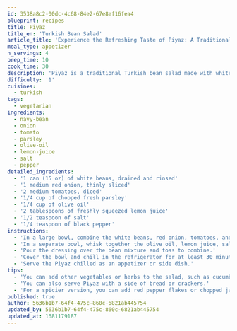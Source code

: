 ```yaml
---
id: 3538a8c2-00dc-4c68-84e2-67e8ef16fea4
blueprint: recipes
title: Piyaz
title_en: 'Turkish Bean Salad'
article_title: 'Experience the Refreshing Taste of Piyaz: A Traditional Turkish Bean Salad Recipe'
meal_type: appetizer
n_servings: 4
prep_time: 10
cook_time: 30
description: 'Piyaz is a traditional Turkish bean salad made with white beans, red onions, tomatoes, and parsley. It is a refreshing and healthy dish that is perfect for warm weather. This recipe serves four people and takes approximately 40 minutes to prepare and cook.'
difficulty: '1'
cuisines:
  - turkish
tags:
  - vegetarian
ingredients:
  - navy-bean
  - onion
  - tomato
  - parsley
  - olive-oil
  - lemon-juice
  - salt
  - pepper
detailed_ingredients:
  - '1 can (15 oz) of white beans, drained and rinsed'
  - '1 medium red onion, thinly sliced'
  - '2 medium tomatoes, diced'
  - '1/4 cup of chopped fresh parsley'
  - '1/4 cup of olive oil'
  - '2 tablespoons of freshly squeezed lemon juice'
  - '1/2 teaspoon of salt'
  - '1/4 teaspoon of black pepper'
instructions:
  - 'In a large bowl, combine the white beans, red onion, tomatoes, and parsley.'
  - 'In a separate bowl, whisk together the olive oil, lemon juice, salt, and pepper.'
  - 'Pour the dressing over the bean mixture and toss to combine.'
  - 'Cover the bowl and chill in the refrigerator for at least 30 minutes before serving.'
  - 'Serve the Piyaz chilled as an appetizer or side dish.'
tips:
  - 'You can add other vegetables or herbs to the salad, such as cucumbers or mint.'
  - 'You can also serve Piyaz with a side of bread or crackers.'
  - 'For a spicier version, you can add red pepper flakes or chopped jalapeños.'
published: true
author: 5636b1b7-64f4-475c-860c-6821ab445754
updated_by: 5636b1b7-64f4-475c-860c-6821ab445754
updated_at: 1681179187
---
```

